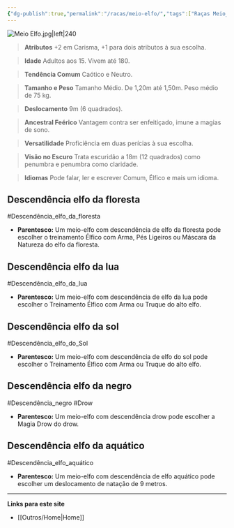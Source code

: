 ```yaml
---
{"dg-publish":true,"permalink":"/racas/meio-elfo/","tags":["Raças Meio_Elfo"]}
---
```



![Meio Elfo.jpg|left|240](/img/user/Arquivos/Meio%20Elfo.jpg)

> **Atributos**
> +2 em Carisma, +1 para dois atributos à sua escolha.  

> **Idade**
> Adultos aos 15. Vivem até 180.  

> **Tendência Comum**
> Caótico e Neutro.  

> **Tamanho e Peso**
> Tamanho Médio. De 1,20m até 1,50m. Peso médio de 75 kg.  

> **Deslocamento**
> 9m (6 quadrados).  

> **Ancestral Feérico**
> Vantagem contra ser enfeitiçado, imune a magias de sono.  

> **Versatilidade**
> Proficiência em duas perícias à sua escolha.  

> **Visão no Escuro**
> Trata escuridão a 18m (12 quadrados) como penumbra e penumbra como claridade.  

> **Idiomas**
> Pode falar, ler e escrever Comum, Élfico e mais um idioma.

## Descendência elfo da floresta
#Descendência_elfo_da_floresta
- **Parentesco:** Um meio-elfo com descendência de elfo da floresta pode escolher o treinamento Élfico com Arma, Pés Ligeiros ou Máscara da Natureza do elfo da floresta.

## Descendência elfo da lua
#Descendência_elfo_da_lua
- **Parentesco:** Um meio-elfo com descendência de elfo da lua pode escolher o Treinamento Élfico com Arma ou Truque do alto elfo.

## Descendência elfo da sol
#Descendência_elfo_do_Sol
- **Parentesco:** Um meio-elfo com descendência de elfo do sol pode escolher o Treinamento Élfico com Arma ou Truque do alto elfo.

## Descendência elfo da negro
#Descendência_negro #Drow
- **Parentesco:** Um meio-elfo com descendência drow pode escolher a Magia Drow do drow.

## Descendência elfo da aquático
#Descendência_elfo_aquático
- **Parentesco:** Um meio-elfo com descendência de elfo aquático pode escolher um deslocamento de natação de 9 metros.

___
**Links para este site**  
- [[Outros/Home\|Home]]